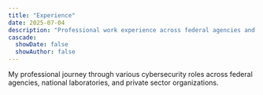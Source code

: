 ```yaml
---
title: "Experience"
date: 2025-07-04
description: "Professional work experience across federal agencies and private sector"
cascade:
  showDate: false
  showAuthor: false
---
```


My professional journey through various cybersecurity roles across federal agencies, national laboratories, and private sector organizations.